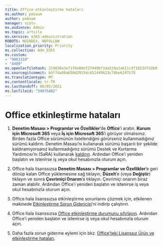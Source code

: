 ```yaml
---
title: Office etkinleştirme hataları
ms.author: pebaum
author: pebaum
manager: scotv
ms.audience: Admin
ms.topic: article
ms.service: o365-administration
ROBOTS: NOINDEX, NOFOLLOW
localization_priority: Priority
ms.collection: Adm_O365
ms.custom:
- "9002310"
- "4489"
ms.openlocfilehash: 219836e3e71f9e0def27449bf1de519a1a611c9f1823dfd2b918f93345ccdc6a
ms.sourcegitcommit: b5f7da89a650d2915dc652449623c78be6247175
ms.translationtype: MT
ms.contentlocale: tr-TR
ms.lasthandoff: 08/05/2021
ms.locfileid: "54076482"
---
```

# <a name="office-activation-errors"></a>Office etkinleştirme hataları

1. **Denetim Masası > Programlar ve Özellikler**’de **Office**’i aratın. **Kurum için Microsoft 365** veya **İş için Microsoft 365**’i görüyor olmalısınız. Birden fazla Office sürümünün listelendiğini görürseniz kullanmadığınız sürümü kaldırın. Denetim Masası’nı kullanarak sürümü başarılı bir şekilde kaldıramıyorsanız kullanmadığınız sürümü Destek ve Kurtarma Yardımcısı’nı (SaRA) kullanarak [kaldırın](https://aka.ms/SARA-OfficeUninstall-Alchemy). Ardından Office’i yeniden başlatın ve istenirse iş veya okul hesabınızla oturum açın. 

2. Office hala lisanssızsa **Denetim Masası > Programlar ve Özellikler**’e geri dönüp kalan Office yüklemesine sağ tıklayın, **Düzelt**’e (veya **Değiştir**) tıklayın ve sonra **Çevrimiçi Onarım**’a tıklayın. Çevrimiçi onarım biraz zaman alabilir. Ardından Office’i yeniden başlatın ve istenirse iş veya okul hesabınızla oturum açın. 

3. Office hala lisanssızsa etkinleştirme sorunlarını çözmek için, etkilenen makinede [Etkinleştirme Sorun Gidericisi](https://aka.ms/SARA-OfficeActivation-Alchemy)’ni indirip çalıştırın. 

4. Office hala lisanssızsa [Office etkinleştirme durumunu sıfırlayın](https://docs.microsoft.com/office365/troubleshoot/activation/reset-office-365-proplus-activation-state). Ardından Office’i yeniden başlatın ve istenirse iş veya okul hesabınızla oturum açın.  

5. Daha fazla sorun giderme eylemi için bkz. [Office’teki Lisanssız Ürün ve etkinleştirme hataları](https://support.office.com/article/unlicensed-product-and-activation-errors-in-office-0d23d3c0-c19c-4b2f-9845-5344fedc4380).

